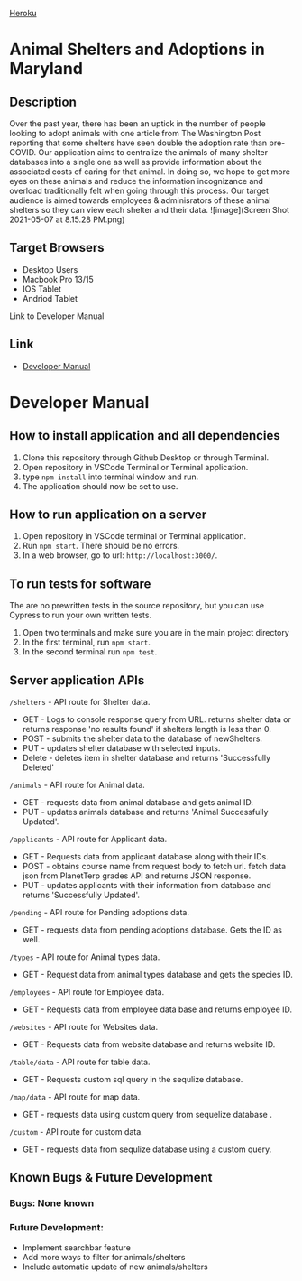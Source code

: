 
[Heroku](http://powerful-plateau-48422.herokuapp.com)
# Animal Shelters and Adoptions in Maryland
## Description
Over the past year, there has been an uptick in the number of people looking to adopt animals with one article from The Washington Post reporting that some shelters have seen double the adoption rate than pre-COVID. Our application aims to centralize the animals of many shelter databases into a single one as well as provide information about the associated costs of caring for that animal. In doing so, we hope to get more eyes on these animals and reduce the information incognizance and overload traditionally felt when going through this process. Our target audience is aimed towards employees & adminisrators of these animal shelters so they can view each shelter and their data.
![image](Screen Shot 2021-05-07 at 8.15.28 PM.png)

## Target Browsers
* Desktop Users
* Macbook Pro 13/15 
* IOS Tablet
* Andriod Tablet   

Link to Developer Manual
## Link
* [Developer Manual](https://github.com/esalcedo1/Group30-Final-INST377SP2021/blob/main/README.md)

# Developer Manual
## How to install application and all dependencies
1. Clone this repository through Github Desktop or through Terminal.
2. Open repository in VSCode Terminal or Terminal application.
3. type ```npm install``` into terminal window and run.
4. The application should now be set to use.

## How to run application on a server
1. Open repository in VSCode terminal or Terminal application.
2. Run ```npm start```. There should be no errors.
3. In a web browser, go to url: ```http://localhost:3000/```.

## To run tests for software
The are no prewritten tests in the source repository, but you can use Cypress to run your own written tests.
1. Open two terminals and make sure you are in the main project directory
2. In the first terminal, run ```npm start```.
3. In the second terminal run ```npm test```.

## Server application APIs
```/shelters``` - API route for Shelter data.
* GET - Logs to console response query from URL. returns shelter data or returns response 'no results found' if shelters length is less than 0.
* POST - submits the shelter data to the database of newShelters.
* PUT - updates shelter database with selected inputs.
* Delete - deletes item in shelter database and returns 'Successfully Deleted'

```/animals``` - API route for Animal data.
* GET - requests data from animal database and gets animal ID.
* PUT - updates animals database and returns 'Animal Successfully Updated'.

```/applicants``` - API route for Applicant data.
* GET - Requests data from applicant database along with their IDs.
* POST - obtains course name from request body to fetch url. fetch data json from PlanetTerp grades API and returns JSON response. 
* PUT - updates applicants with their information from database and returns 'Successfully Updated'.

```/pending``` - API route for Pending adoptions data.
* GET - requests data from pending adoptions database. Gets the ID as well.

```/types``` - API route for Animal types data.
* GET - Request data from animal types database and gets the species ID.

```/employees``` - API route for Employee data.
* GET - Requests data from employee data base and returns employee ID.

```/websites``` - API route for Websites data.
* GET - Requests data from website database and returns website ID.

```/table/data``` - API route for table data.
* GET - Requests custom sql query in the sequlize database. 

```/map/data``` - API route for map data.
* GET - requests data using custom query from sequelize database .

```/custom``` - API route for custom data.
* GET - requests data from sequlize database using a custom query.

## Known Bugs & Future Development
### Bugs: None known


### Future Development: 
* Implement searchbar feature
* Add more ways to filter for animals/shelters
* Include automatic update of new animals/shelters
